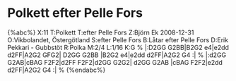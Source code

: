 # Polkett efter Pelle Fors

{%abc%}
X:11
T:Polkett
T:efter Pelle Fors
Z:Björn Ek 2008-12-31
O:Vikbolandet, Östergötland
S:efter Pelle Fors
B:Låtar efter Pelle Fors
D:Erik Pekkari - Gubbstöt
R:Polka
M:2/4
L:1/16
K:G
%
|:D2GG G2BB|B2G2 e4|e2dd d2FF|A2G2 GFG2|
D2GG G2BB  |B2G2 e4|e2dd d2FF|A2G2 G4 :|
%
|:d2GG G2AB|cBAG F2F2|d2FF F2F2|d2GG G2G2|
d2GG G2AB  |cBAG F2F2|e2dd d2FF|A2G2 G4 :|
%
{%endabc%}

